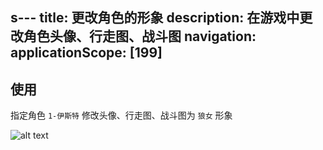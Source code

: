 s---
title: 更改角色的形象
description: 在游戏中更改角色头像、行走图、战斗图
navigation:
    applicationScope: [199]
---

## 使用

指定角色 `1-伊斯特` 修改头像、行走图、战斗图为 `狼女` 形象

![alt text](https://cdn.gcw.wiki/gcw/image/zh_hans/commands/actor/changeactorimage/image.png)
